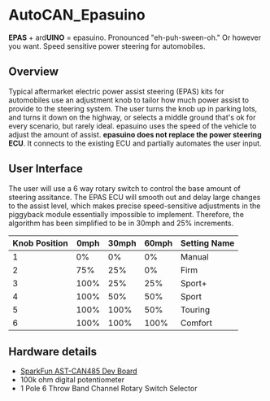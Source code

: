 # AutoCAN_Epasuino

**EPAS** + ard**UINO** = epasuino. Pronounced "eh-puh-sween-oh." Or however you want. Speed sensitive power steering for automobiles.

## Overview
Typical aftermarket electric power assist steering (EPAS) kits for automobiles use an adjustment knob to tailor how much power assist to provide to the steering system. The user turns the knob up in parking lots, and turns it down on the highway, or selects a middle ground that's ok for every scenario, but rarely ideal. epasuino uses the speed of the vehicle to adjust the amount of assist. **epasuino does not replace the power steering ECU**. It connects to the existing ECU and partially automates the user input.

## User Interface
The user will use a 6 way rotary switch to control the base amount of steering assitance. The EPAS ECU will smooth out and delay large changes to the assist level, which makes precise speed-sensitive adjustments in the piggyback module essentially impossible to implement. Therefore, the algorithm has been simplified to be in 30mph and 25% increments.

| Knob Position | 0mph | 30mph | 60mph | Setting Name |
|---------------|------|-------|-------|--------------|
| 1             | 0%   | 0%    | 0%    | Manual       |
| 2             | 75%  | 25%   | 0%    | Firm         |
| 3             | 100% | 25%   | 25%   | Sport+       |
| 4             | 100% | 50%   | 50%   | Sport        |
| 5             | 100% | 100%  | 50%   | Touring      |
| 6             | 100% | 100%  | 100%  | Comfort      |

## Hardware details
* [SparkFun AST-CAN485 Dev Board](https://www.sparkfun.com/products/14483)
* 100k ohm digital potentiometer
* 1 Pole 6 Throw Band Channel Rotary Switch Selector
